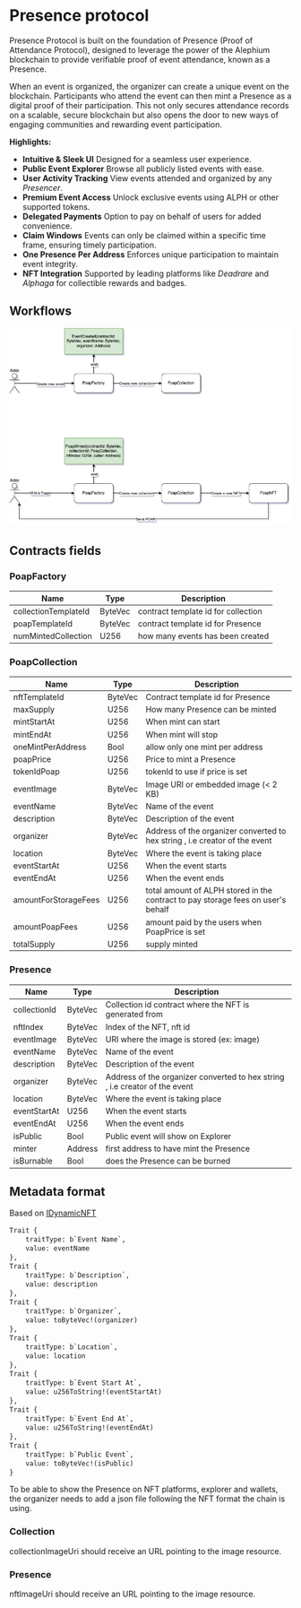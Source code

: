 # Presence protocol

Presence Protocol is built on the foundation of Presence (Proof of Attendance Protocol), designed to leverage the power of the Alephium blockchain to provide verifiable proof of event attendance, known as a Presence.

When an event is organized, the organizer can create a unique event on the blockchain. Participants who attend the event can then mint a Presence as a digital proof of their participation. This not only secures attendance records on a scalable, secure blockchain but also opens the door to new ways of engaging communities and rewarding event participation.

**Highlights:**

- **Intuitive & Sleek UI** Designed for a seamless user experience.  
- **Public Event Explorer** Browse all publicly listed events with ease.  
- **User Activity Tracking** View events attended and organized by any *Presencer*.  
- **Premium Event Access** Unlock exclusive events using ALPH or other supported tokens.  
- **Delegated Payments** Option to pay on behalf of users for added convenience.  
- **Claim Windows** Events can only be claimed within a specific time frame, ensuring timely participation.  
- **One Presence Per Address** Enforces unique participation to maintain event integrity.  
- **NFT Integration** Supported by leading platforms like *Deadrare* and *Alphaga* for collectible rewards and badges.  

## Workflows 

![](./docs/workflows.png)

## Contracts fields

### PoapFactory

| Name                 | Type    | Description                         |
|----------------------|---------|-------------------------------------|
| collectionTemplateId | ByteVec | contract template id for collection |
| poapTemplateId       | ByteVec | contract template id for Presence       |
| numMintedCollection  | U256    | how many events has been created    |

### PoapCollection

| Name          | Type    | Description                                                  |
|---------------|---------|--------------------------------------------------------------|
| nftTemplateId | ByteVec | Contract template id for Presence                                |
| maxSupply     | U256    | How many Presence can be minted                                  |
| mintStartAt   | U256    | When mint can start                                          |
| mintEndAt    | U256    | When mint will stop                                          |
| oneMintPerAddress | Bool | allow only one mint per address |
| poapPrice | U256 | Price to mint a Presence |
| tokenIdPoap | U256 | tokenId to use if price is set |
| eventImage | ByteVec | Image URI or embedded image (< 2 KB) |
| eventName     | ByteVec | Name of the event                                            |
| description   | ByteVec | Description of the event                                     |
| organizer     | ByteVec | Address of the organizer converted to hex string , i.e creator of the event          |
| location      | ByteVec | Where the event is taking place                              |
| eventStartAt  | U256    | When the event starts                                        |
| eventEndAt    | U256    | When the event ends                                          |
| amountForStorageFees | U256 | total amount of ALPH stored in the contract to pay storage fees on user's behalf |
| amountPoapFees | U256 | amount paid by the users when PoapPrice is set |
| totalSupply | U256 | supply minted |


### Presence

| Name         | Type    | Description                                                  |
|--------------|---------|--------------------------------------------------------------|
| collectionId | ByteVec | Collection id contract where the NFT is generated from       |
| nftIndex     | ByteVec | Index of the NFT, nft id                                     |
| eventImage     | ByteVec | URI where the image is stored (ex: image)            |
| eventName    | ByteVec | Name of the event                                            |
| description  | ByteVec | Description of the event                                     |
| organizer    | ByteVec | Address of the organizer converted to hex string , i.e creator of the event           |
| location     | ByteVec | Where the event is taking place                              |
| eventStartAt | U256    | When the event starts                                        |
| eventEndAt   | U256    | When the event ends                                          |
| isPublic | Bool | Public event will show on Explorer |
| minter | Address | first address to have mint the Presence |
| isBurnable | Bool | does the Presence can be burned |


## Metadata format

Based on [IDynamicNFT](https://github.com/Deadrare/ANS/blob/main/contract/contracts/dynamic_nft/dynamic_nft_standard.ral)

```
Trait {
    traitType: b`Event Name`,
    value: eventName
},
Trait {
    traitType: b`Description`,
    value: description
},
Trait {
    traitType: b`Organizer`,
    value: toByteVec!(organizer)
},
Trait {
    traitType: b`Location`,
    value: location
},
Trait {
    traitType: b`Event Start At`,
    value: u256ToString!(eventStartAt)
},
Trait {
    traitType: b`Event End At`,
    value: u256ToString!(eventEndAt)
},
Trait {
    traitType: b`Public Event`,
    value: toByteVec!(isPublic)
}
```

To be able to show the Presence on NFT platforms, explorer and wallets, the organizer needs to add a json file following the NFT format the chain is using.

### Collection

collectionImageUri should receive an URL pointing to the image resource.

### Presence

nftImageUri should receive an URL pointing to the image resource.

